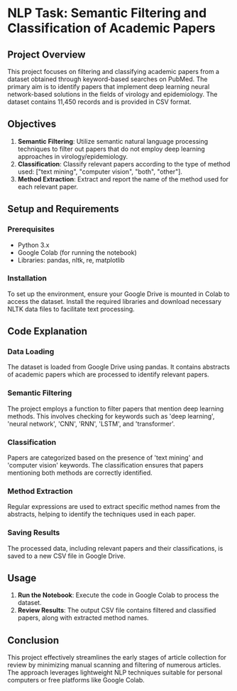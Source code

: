 # NLP Task: Semantic Filtering and Classification of Academic Papers

## Project Overview

This project focuses on filtering and classifying academic papers from a dataset obtained through keyword-based searches on PubMed. The primary aim is to identify papers that implement deep learning neural network-based solutions in the fields of virology and epidemiology. The dataset contains 11,450 records and is provided in CSV format.

## Objectives

1. **Semantic Filtering**: Utilize semantic natural language processing techniques to filter out papers that do not employ deep learning approaches in virology/epidemiology.
2. **Classification**: Classify relevant papers according to the type of method used: ["text mining", "computer vision", "both", "other"].
3. **Method Extraction**: Extract and report the name of the method used for each relevant paper.

## Setup and Requirements

### Prerequisites

- Python 3.x
- Google Colab (for running the notebook)
- Libraries: pandas, nltk, re, matplotlib

### Installation

To set up the environment, ensure your Google Drive is mounted in Colab to access the dataset. Install the required libraries and download necessary NLTK data files to facilitate text processing.

## Code Explanation

### Data Loading

The dataset is loaded from Google Drive using pandas. It contains abstracts of academic papers which are processed to identify relevant papers.

### Semantic Filtering

The project employs a function to filter papers that mention deep learning methods. This involves checking for keywords such as 'deep learning', 'neural network', 'CNN', 'RNN', 'LSTM', and 'transformer'.

### Classification

Papers are categorized based on the presence of 'text mining' and 'computer vision' keywords. The classification ensures that papers mentioning both methods are correctly identified.

### Method Extraction

Regular expressions are used to extract specific method names from the abstracts, helping to identify the techniques used in each paper.

### Saving Results

The processed data, including relevant papers and their classifications, is saved to a new CSV file in Google Drive.

## Usage

1. **Run the Notebook**: Execute the code in Google Colab to process the dataset.
2. **Review Results**: The output CSV file contains filtered and classified papers, along with extracted method names.

## Conclusion

This project effectively streamlines the early stages of article collection for review by minimizing manual scanning and filtering of numerous articles. The approach leverages lightweight NLP techniques suitable for personal computers or free platforms like Google Colab.
